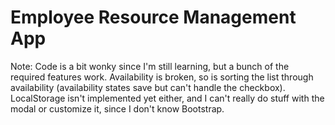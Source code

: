 # Employee Resource Management App  

Note: Code is a bit wonky since I'm still learning, but a bunch of the required features work. Availability is broken, so is sorting the list through availability (availability states save but can't handle the checkbox). LocalStorage isn't implemented yet either, and I can't really do stuff with the modal or customize it, since I don't know Bootstrap.  
